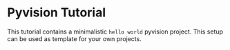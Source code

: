 Pyvision Tutorial
==================

This tutorial contains a minimalistic `hello world` pyvision project. This setup can be used as template for your own projects.


